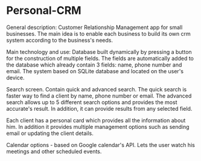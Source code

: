 # Personal-CRM

General description:
Customer Relationship Management app for small businesses.
The main idea is to enable each business to build its own crm system according to the business's needs.

Main technology and use:
Database built dynamically by pressing a button for the construction of multiple fields.
The fields are automatically added to the database which already contain 3 fields: name, phone number and email.
The system based on SQLite database and located on the user's device.

Search screen. 
Contain quick and advanced search.
The quick search is faster way to find a client by name, phone number or email.
The advanced search allows up to 5 different search options and provides the most accurate's result.
In addition, it can provide results from any selected field. 

Each client has a personal card which
provides all the information about him. In addition it provides multiple management options such as sending email or updating the client details.

Calendar options -  based on Google
calendar's API.
Lets the user watch his meetings and other scheduled events.
